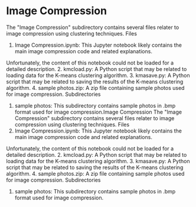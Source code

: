 # Image Compression

The "Image Compression" subdirectory contains several files relater to image compression using clustering techniques.
Files

1. Image Compression.ipynb: This Jupyter notebook likely contains the main image compression code and related explanations.

Unfortunately, the content of this notebook could not be loaded for a detailed description. 2. kmcload.py: A Python script that may be related to loading data for the K-means clustering algorithm. 3. kmasave.py: A Python script that may be related to saving the results of the K-means clustering algorithm. 4. sample photos.zip: A zip file containing sample photos used for image compression.
Subdirectories

1. sample photos: This subdirectory contains sample photos in .bmp format used for image compression.Image Compression
   The "Image Compression" subdirectory contains several files relater to image compression using clustering techniques.
   Files
1. Image Compression.ipynb: This Jupyter notebook likely contains the main image compression code and related explanations.

Unfortunately, the content of this notebook could not be loaded for a detailed description. 2. kmcload.py: A Python script that may be related to loading data for the K-means clustering algorithm. 3. kmasave.py: A Python script that may be related to saving the results of the $\mathrm{K}$-means clustering algorithm. 4. sample photos.zip: A zip file containing sample photos used for image compression.
Subdirectories

1. sample photos: This subdirectory contains sample photos in .bmp format used for image compression.
